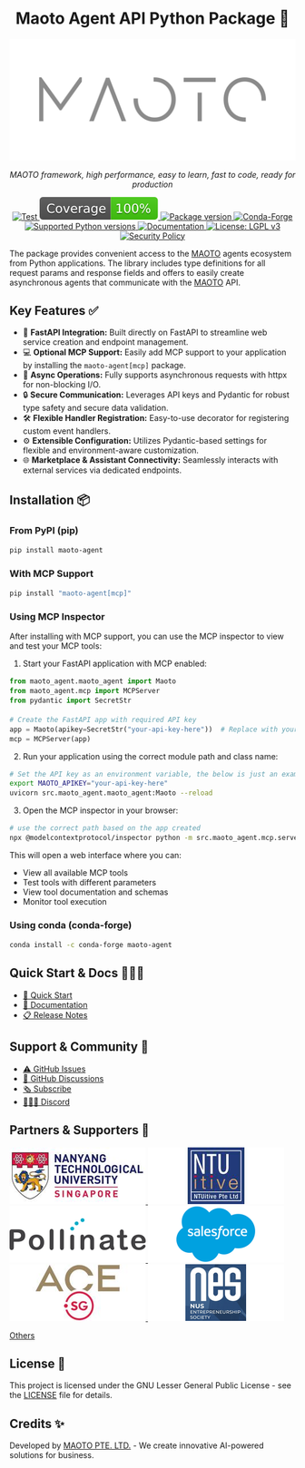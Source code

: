 <h1 align="center">Maoto Agent API Python Package 🚀</h1>

<p align="center">
  <a href="https://docs.maoto.world">
    <img src="https://raw.githubusercontent.com/automaoto/maoto-agent/main/assets/MAOTO_logo.png" alt="MAOTO framework">
  </a>
</p>
<p align="center">
  <em>MAOTO framework, high performance, easy to learn, fast to code, ready for production</em>
</p>
<p align="center">
  <a href="https://github.com/automaoto/maoto-agent/actions?query=workflow%3ATest+event%3Apush+branch%3Amain" target="_blank">
    <img src="https://github.com/automaoto/maoto-agent/actions/workflows/test.yml/badge.svg?event=push&branch=main" alt="Test">
  </a>
  <a href="https://github.com/automaoto/maoto-agent" target="_blank">
    <img src="https://raw.githubusercontent.com/automaoto/maoto-agent/main/assets/coverage.svg" alt="Coverage">
  </a>
  <a href="https://pypi.org/project/maoto-agent" target="_blank">
    <img src="https://img.shields.io/pypi/v/maoto-agent?color=%2334D058&label=pypi%20package" alt="Package version">
  </a>
  <a href="https://anaconda.org/conda-forge/maoto-agent" target="_blank">
    <img src="https://img.shields.io/conda/vn/conda-forge/maoto-agent.svg" alt="Conda-Forge">
  </a>
  <a href="https://pypi.org/project/maoto-agent" target="_blank">
    <img src="https://img.shields.io/pypi/pyversions/maoto-agent.svg?color=%2334D058" alt="Supported Python versions">
  </a>
  <a href="https://docs.maoto.world" target="_blank">
    <img src="https://img.shields.io/badge/docs-docs.maoto.world-blue" alt="Documentation">
  </a>
  <a href="https://www.gnu.org/licenses/lgpl-3.0" target="_blank">
    <img src="https://img.shields.io/badge/License-LGPL%20v3-blue.svg" alt="License: LGPL v3">
  </a>
  <a href="https://github.com/automaoto/maoto-agent/blob/main/SECURITY.md" target="_blank">
    <img src="https://img.shields.io/badge/Security-Policy-blue" alt="Security Policy">
  </a>
</p>

The package provides convenient access to the [MAOTO](https://maoto.world) agents ecosystem from Python applications. The library includes type definitions for all request params and response fields and offers to easily create asynchronous agents that communicate with the [MAOTO](https://maoto.world) API.

## Key Features ✅ 

- 🚀 **FastAPI Integration:** Built directly on FastAPI to streamline web service creation and endpoint management.
- 💻 **Optional MCP Support:** Easily add MCP support to your application by installing the `maoto-agent[mcp]` package.
- 🔄 **Async Operations:** Fully supports asynchronous requests with httpx for non-blocking I/O.
- 🔒 **Secure Communication:** Leverages API keys and Pydantic for robust type safety and secure data validation.
- 🛠️ **Flexible Handler Registration:** Easy-to-use decorator for registering custom event handlers.
- ⚙️ **Extensible Configuration:** Utilizes Pydantic-based settings for flexible and environment-aware customization.
- 🌐 **Marketplace & Assistant Connectivity:** Seamlessly interacts with external services via dedicated endpoints.

## Installation 📦

### From PyPI (pip)
```bash
pip install maoto-agent
```

### With MCP Support
```bash
pip install "maoto-agent[mcp]"
```

### Using MCP Inspector
After installing with MCP support, you can use the MCP inspector to view and test your MCP tools:

1. Start your FastAPI application with MCP enabled:
```python
from maoto_agent.maoto_agent import Maoto
from maoto_agent.mcp import MCPServer
from pydantic import SecretStr

# Create the FastAPI app with required API key
app = Maoto(apikey=SecretStr("your-api-key-here"))  # Replace with your actual API key
mcp = MCPServer(app)
```

2. Run your application using the correct module path and class name:
```bash
# Set the API key as an environment variable, the below is just an example
export MAOTO_APIKEY="your-api-key-here"
uvicorn src.maoto_agent.maoto_agent:Maoto --reload
```

3. Open the MCP inspector in your browser:
```bash
# use the correct path based on the app created
npx @modelcontextprotocol/inspector python -m src.maoto_agent.mcp.server
```

This will open a web interface where you can:
- View all available MCP tools
- Test tools with different parameters
- View tool documentation and schemas
- Monitor tool execution

### Using conda (conda-forge)
```bash
conda install -c conda-forge maoto-agent
```
## Quick Start & Docs 👨🏼‍💻

- [🚀 Quick Start](https://docs.maoto.world/quickstart)
- [📑 Documentation](https://docs.maoto.world)
- [📋 Release Notes](https://github.com/automaoto/maoto-agent/releases)

## Support & Community 👥

- [⚠️ GitHub Issues](https://github.com/automaoto/maoto-agent/issues)
- [💬 GitHub Discussions](https://github.com/automaoto/maoto-agent/discussions)
- [🗞️ Subscribe](https://www.maoto.world/subscribe)
- [👨🏼‍💻 Discord](https://discord.gg/hNuqjnGjNw)

## Partners & Supporters 🌟

<a href="https://www.ntu.edu.sg/" target="_blank" title="NTU Singapore">
  <img src="https://raw.githubusercontent.com/automaoto/maoto-agent/main/assets/partners_and_supporters/ntu_singapore.jpg">
</a>
<a href="https://www.ntuitive.sg/" target="_blank" title="NTUitive">
  <img src="https://raw.githubusercontent.com/automaoto/maoto-agent/main/assets/partners_and_supporters/ntuitive.jpg">
</a>
<a href="https://pollinate.edu.sg/" target="_blank" title="Pollinate">
  <img src="https://raw.githubusercontent.com/automaoto/maoto-agent/main/assets/partners_and_supporters/pollinate.png">
</a>
<a href="https://www.salesforce.com/" target="_blank" title="Salesforce">
  <img src="https://raw.githubusercontent.com/automaoto/maoto-agent/main/assets/partners_and_supporters/Salesforce-Logo.png">
</a>
<a href="https://ace.sg/" target="_blank" title="ACE SG">
  <img src="https://raw.githubusercontent.com/automaoto/maoto-agent/main/assets/partners_and_supporters/ace-logo.jpg">
</a>
<a href="https://www.nusentre.com/" target="_blank" title="NUS Enterprise">
  <img src="https://raw.githubusercontent.com/automaoto/maoto-agent/main/assets/partners_and_supporters/nes_society.png">
</a>

[Others](https://maoto.world)

## License 📝

This project is licensed under the GNU Lesser General Public License - see the [LICENSE](https://github.com/automaoto/maoto-agent/blob/main/LICENSE) file for details.

## Credits ✨

Developed by [MAOTO PTE. LTD.](https://maoto.world) - We create innovative AI-powered solutions for business.